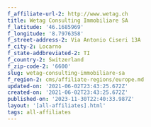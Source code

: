 ```yaml
---
f_affiliate-url-2: http://www.wetag.ch
title: Wetag Consulting Immobiliare SA
f_latitude: '46.1685969'
f_longitude: '8.7976358'
f_street-address-2: Via Antonio Ciseri 13A­
f_city-2: Locarno­
f_state-addbreviated-2: TI­
f_country-2: Switzerland
f_zip-code-2: '6600'
slug: wetag-consulting-immobiliare-sa
f_region-2: cms/affiliate-regions/europe.md
updated-on: '2021-06-02T23:43:25.672Z'
created-on: '2021-06-02T23:43:25.672Z'
published-on: '2023-11-30T22:40:33.987Z'
layout: '[all-affiliates].html'
tags: all-affiliates
---
```



